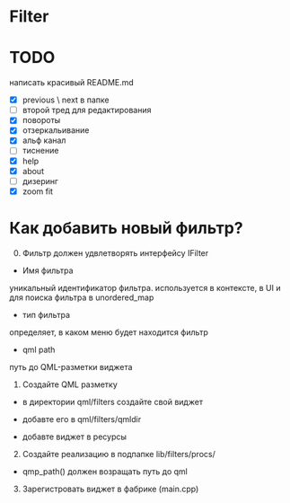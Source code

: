 # Filter

# TODO
написать красивый README.md
- [x] previous \ next в папке
- [ ] второй тред для редактирования
- [x] повороты
- [x] отзеркальивание
- [x] альф канал 
- [ ] тиснение
- [x] help
- [x] about
- [ ] дизеринг
- [x] zoom fit

# Как добавить новый фильтр?

0. Фильтр должен удвлетворять интерфейсу IFilter
- Имя фильтра

уникальный идентификатор фильтра. используется в контексте, в UI и для поиска фильтра в unordered_map

- тип фильтра

определяет, в каком меню будет находится фильтр

- qml path

путь до QML-разметки виджета

1. Создайте QML разметку 

- в директории qml/filters создайте свой виджет

- добавте его в qml/filters/qmldir

- добавте виджет в ресурсы

2. Создайте реализацию в подпапке lib/filters/procs/

- qmp_path() должен возращать путь до qml

3. Зарегистровать виджет в фабрике (main.cpp)

